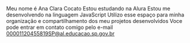 Meu nome é Ana Clara Cocato
Estou estudando na Alura
Estou me desenvolvendo na linguagem JavaScript
Utilizo esse espaço para minha organização e compartilhamento dos meu projetos desenvolvidos
Voce pode entrar em contato comigo pelo e-mail 00001120455819SP@al.educacao.sp.gov.br
